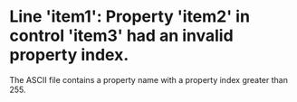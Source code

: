 
# Line 'item1': Property 'item2' in control 'item3' had an invalid property index.

The ASCII file contains a property name with a property index greater than 255.

